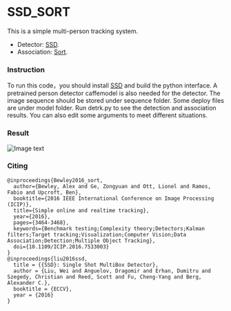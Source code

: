 # SSD_SORT
This is a simple multi-person tracking system.<br>
* Detector:  [SSD](https://github.com/weiliu89/caffe/tree/ssd).<br>
* Association:  [Sort](https://github.com/abewley/sort).<br>

### Instruction

To run this code，you should install [SSD](https://github.com/weiliu89/caffe/tree/ssd) and build the python interface. A pretrained person detector caffemodel is also needed for the detector. The image sequence should be stored under sequence folder. Some deploy files are under model folder. Run detrk.py to see the detection and association results. You can also edit some arguments to meet different situations.

### Result
![Image text](https://raw.githubusercontent.com/SpyderXu/ssd_sort/master/example.png)


### Citing


    @inproceedings{Bewley2016_sort,
      author={Bewley, Alex and Ge, Zongyuan and Ott, Lionel and Ramos, Fabio and Upcroft, Ben},
      booktitle={2016 IEEE International Conference on Image Processing (ICIP)},
      title={Simple online and realtime tracking},
      year={2016},
      pages={3464-3468},
      keywords={Benchmark testing;Complexity theory;Detectors;Kalman filters;Target tracking;Visualization;Computer Vision;Data Association;Detection;Multiple Object Tracking},
      doi={10.1109/ICIP.2016.7533003}
    }
    @inproceedings{liu2016ssd,
      title = {{SSD}: Single Shot MultiBox Detector},
      author = {Liu, Wei and Anguelov, Dragomir and Erhan, Dumitru and Szegedy, Christian and Reed, Scott and Fu, Cheng-Yang and Berg, Alexander C.},
      booktitle = {ECCV},
      year = {2016}
    }
